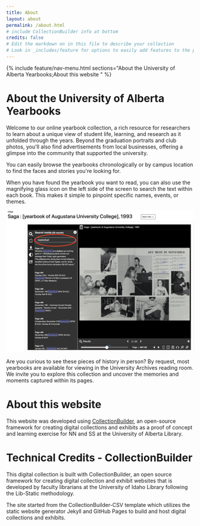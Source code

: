 ```yaml
---
title: About
layout: about
permalink: /about.html
# include CollectionBuilder info at bottom
credits: false
# Edit the markdown on in this file to describe your collection
# Look in _includes/feature for options to easily add features to the page
---
```

{% include feature/nav-menu.html sections="About the University of Alberta Yearbooks;About this website " %}


<h1>About the University of Alberta Yearbooks </h1>
Welcome to our online yearbook collection, a rich resource for researchers to learn about a unique view of student life, learning, and research as it unfolded through the years. Beyond the graduation portraits and club photos, you'll also find advertisements from local businesses, offering a glimpse into the community that supported the university.

You can easily browse the yearbooks chronologically or by campus location to find the faces and stories you're looking for. 

When you have found the yearbook you want to read, you can also use the magnifying glass icon on the left side of the screen to search the text within each book. This makes it simple to pinpoint specific names, events, or themes.


![screenshot of search](https://github.com/nnunn/yearbooks/blob/page-text-changes/assets/img/about-page-screenshot-how-to-search.png)

Are you curious to see these pieces of history in person? By request, most yearbooks are available for viewing in the University Archives reading room. We invite you to explore this collection and uncover the memories and moments captured within its pages.


<h1>About this website </h1>

This website was developed using [CollectionBuilder][1], an open-source framework for creating digital collections and exhibits as a proof of concept and learning exercise for NN and SS at the University of Alberta Library. 



<h1>Technical Credits - CollectionBuilder</h1>
This digital collection is built with CollectionBuilder, an open source framework for creating digital collection and exhibit websites that is developed by faculty librarians at the University of Idaho Library following the Lib-Static methodology.

The site started from the CollectionBuilder-CSV template which utilizes the static website generator Jekyll and GitHub Pages to build and host digital collections and exhibits.




[1]: https://collectionbuilder.github.io/
